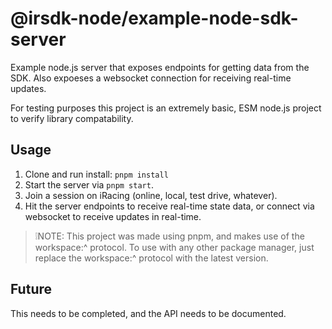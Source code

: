 # @irsdk-node/example-node-sdk-server

Example node.js server that exposes endpoints for getting data from the SDK. Also
expoeses a websocket connection for receiving real-time updates.

For testing purposes this project is an extremely basic, ESM node.js project to
verify library compatability.

## Usage

1. Clone and run install: `pnpm install`
2. Start the server via `pnpm start`.
2. Join a session on iRacing (online, local, test drive, whatever).
4. Hit the server endpoints to receive real-time state data, or connect via
websocket to receive updates in real-time.

> ❕NOTE: This project was made using pnpm, and makes use of the workspace:^ protocol. To use with any other package manager, just replace the workspace:^ protocol with the latest version.

## Future

This needs to be completed, and the API needs to be documented.
